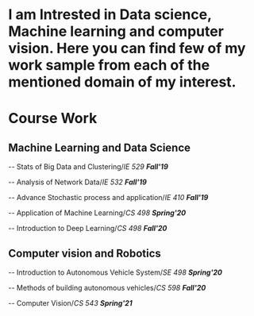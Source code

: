 
# I am Intrested in Data science, Machine learning and computer vision. Here you can find few of my work sample from each of the mentioned domain of my interest.
# Course Work
## Machine Learning and Data Science 
-- Stats of Big Data and Clustering/*IE 529* ***Fall'19***

-- Analysis of Network Data/*IE 532* ***Fall'19***

-- Advance Stochastic process and application/*IE 410* ***Fall'19***

-- Application of Machine Learning/*CS 498* ***Spring'20***

-- Introduction to Deep Learning/*CS 498* ***Fall'20***

## Computer vision and Robotics
-- Introduction to Autonomous Vehicle System/*SE 498* ***Spring'20***

-- Methods of building autonomous vehicles/*CS 598* ***Fall'20***

-- Computer Vision/*CS 543* ***Spring'21***

